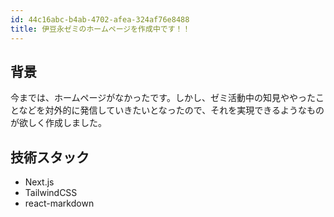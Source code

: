 ```yaml
---
id: 44c16abc-b4ab-4702-afea-324af76e8488
title: 伊豆永ゼミのホームページを作成中です！！
---
```


## 背景

今までは、ホームページがなかったです。しかし、ゼミ活動中の知見ややったことなどを対外的に発信していきたいとなったので、それを実現できるようなものが欲しく作成しました。

## 技術スタック

- Next.js
- TailwindCSS
- react-markdown
